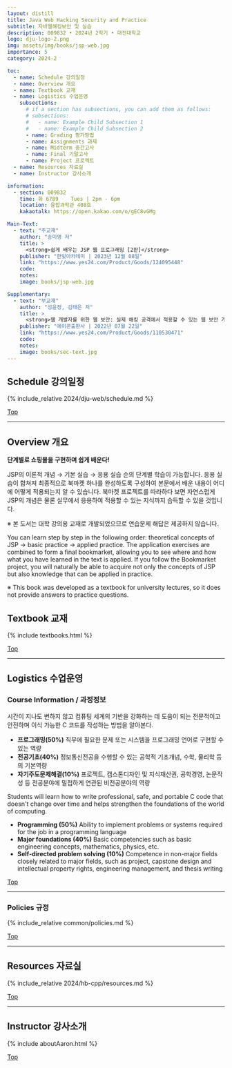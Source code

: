 ```yaml
---
layout: distill
title: Java Web Hacking Security and Practice
subtitle: 자바웹해킹보안 및 실습
description: 009832 • 2024년 2학기 • 대전대학교
logo: dju-logo-2.png
img: assets/img/books/jsp-web.jpg
importance: 5
category: 2024-2

toc:
  - name: Schedule 강의일정
  - name: Overview 개요
  - name: Textbook 교재
  - name: Logistics 수업운영
    subsections:
      # if a section has subsections, you can add them as follows:
      # subsections:
      #   - name: Example Child Subsection 1
      #   - name: Example Child Subsection 2
      - name: Grading 평가방법
      - name: Assignments 과제
      - name: Midterm 중간고사
      - name: Final 기말고사
      - name: Project 프로젝트
  - name: Resources 자료실
  - name: Instructor 강사소개

information:
  - section: 009832
    time: 화 6789	Tues | 2pm - 6pm
    location: 융합과학관 408호
    kakaotalk: https://open.kakao.com/o/gEC8vGMg

Main-Text:
  - text: "주교재"
    author: "송미영 저"
    title: >
      <strong>쉽게 배우는 JSP 웹 프로그래밍 [2판]</strong>
    publisher: "한빛아카데미 | 2023년 12월 08일"
    link: "https://www.yes24.com/Product/Goods/124095448"
    code:
    notes:
    image: books/jsp-web.jpg

Supplementary:
  - text: "부교재"
    author: "성윤정, 김태은 저"
    title: >
      <strong>웹 개발자를 위한 웹 보안: 실제 해킹 공격에서 적용할 수 있는 웹 보안 가이드</strong>
    publisher: "에이콘출판사 | 2022년 07월 22일"
    link: "https://www.yes24.com/Product/Goods/110530471"
    code:
    notes:
    image: books/sec-text.jpg
---
```


## Schedule 강의일정

{% include_relative 2024/dju-web/schedule.md %}

<a class="btncv" href="#">Top</a>

---

## Overview 개요

<strong>단계별로 쇼핑몰을 구현하며 쉽게 배운다!</strong>

JSP의 이론적 개념 → 기본 실습 → 응용 실습 순의 단계별 학습이 가능합니다. 응용 실습이 합쳐져 최종적으로 북마켓 하나를 완성하도록 구성하여 본문에서 배운 내용이 어디에 어떻게 적용되는지 알 수 있습니다. 북마켓 프로젝트를 따라하다 보면 자연스럽게 JSP의 개념은 물론 실무에서 응용하여 적용할 수 있는 지식까지 습득할 수 있을 것입니다.

※ 본 도서는 대학 강의용 교재로 개발되었으므로 연습문제 해답은 제공하지 않습니다.

You can learn step by step in the following order: theoretical concepts of JSP → basic practice → applied practice. The application exercises are combined to form a final bookmarket, allowing you to see where and how what you have learned in the text is applied. If you follow the Bookmarket project, you will naturally be able to acquire not only the concepts of JSP but also knowledge that can be applied in practice.

※ This book was developed as a textbook for university lectures, so it does not provide answers to practice questions.

## Textbook 교재

{% include textbooks.html %}

<a class="btncv" href="#">Top</a>

---

## Logistics 수업운영

### Course Information / 과정정보

시간이 지나도 변하지 않고 컴퓨팅 세계의 기반을 강화하는 데 도움이 되는 전문적이고 안전하며 이식 가능한 C 코드를 작성하는 방법을 알아본다.

- **프로그래밍(50%)** 직무에 필요한 문제 또는 시스템을 프로그래밍 언어로 구현할 수 있는 역량
- **전공기초(40%)** 정보통신전공을 수행할 수 있는 공학적 기초개념, 수학, 물리학 등의 기본역량
- **자기주도문제해결(10%)** 프로젝트, 캡스톤디자인 및 지식재산권, 공학경영, 논문작성 등 전공분야에 밀접하게 연관된 비전공분야의 역량

Students will learn how to write professional, safe, and portable C code that doesn't change over time and helps strengthen the foundations of the world of computing.

- **Programming (50%)** Ability to implement problems or systems required for the job in a programming language
- **Major foundations (40%)** Basic competencies such as basic engineering concepts, mathematics, physics, etc.
- **Self-directed problem solving (10%)** Competence in non-major fields closely related to major fields, such as project, capstone design and intellectual property rights, engineering management, and thesis writing

<a class="btncv" href="#">Top</a>

---

### Policies 규정

{% include_relative common/policies.md %}

<a class="btncv" href="#">Top</a>

---

## Resources 자료실

{% include_relative 2024/hb-cpp/resources.md %}

<a class="btncv" href="#">Top</a>

---

## Instructor 강사소개

{% include aboutAaron.html %}

<a class="btncv" href="#">Top</a>
